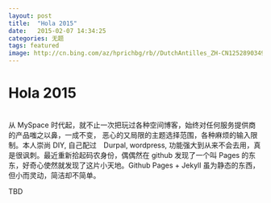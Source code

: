 ```yaml
---
layout: post
title:  "Hola 2015"
date:   2015-02-07 14:34:25
categories: 无题
tags: featured
image: http://cn.bing.com/az/hprichbg/rb//DutchAntilles_ZH-CN12528903491_1366x768.jpg
---
```


# Hola 2015
<br/>
从 MySpace 时代起，就不止一次把玩过各种空间博客，始终对任何服务提供商的产品嗤之以鼻，一成不变，
恶心的又局限的主题选择范围，各种麻烦的输入限制。本人崇尚 DIY, 自己配过　Durpal, wordpress,
功能强大到从来不会去用，真是很讽刺。最近重新拾起码农身份，偶偶然在 github 发现了一个叫 Pages
的东东，好奇心使然就发现了这片小天地。Github Pages + Jekyll 虽为静态的东西，但小而灵动，简洁却不简单。


TBD



